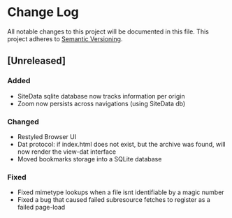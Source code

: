 # Change Log
All notable changes to this project will be documented in this file.
This project adheres to [Semantic Versioning](http://semver.org/).

## [Unreleased]
### Added
- SiteData sqlite database now tracks information per origin
- Zoom now persists across navigations (using SiteData db)

### Changed
- Restyled Browser UI
- Dat protocol: if index.html does not exist, but the archive was found, will now render the view-dat interface
- Moved bookmarks storage into a SQLite database

### Fixed
- Fixed mimetype lookups when a file isnt identifiable by a magic number
- Fixed a bug that caused failed subresource fetches to register as a failed page-load